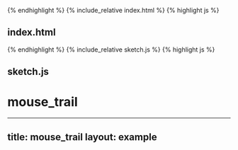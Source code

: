 {% endhighlight %}
{% include_relative index.html %}
{% highlight js %}
## index.html 
{% endhighlight %}
{% include_relative sketch.js %}
{% highlight js %}
## sketch.js 
# mouse_trail
---
title: mouse_trail
layout: example
---
